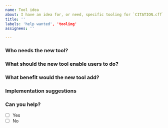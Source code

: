 ```yaml
---
name: Tool idea
about: I have an idea for, or need, specific tooling for `CITATION.cff` files
title: ''
labels: 'help wanted', 'tooling'
assignees: ''

---
```


<!--
Please have a look at the section on tooling for CITATION.cff files before submitting this issue: https://github.com/citation-file-format/citation-file-format#tools-to-work-with-citationcff-files-wrench.
-->

### Who needs the new tool?

<!-- 
Describe the type of user that would need the new tool. 
Examples:
- Researchers
- A research software registry
-->

### What should the new tool enable users to do?

<!-- 
Describe a goal that users could achieve with the new tool.
You can start with "I want to ..." or similar. 
Example:
I want to convert the metadata in CITATION.cff files to BibTeX.
-->

### What benefit would the new tool add?

<!-- 
Describe the benefit the tool will give users. 
Example:
Users will be able to use the metadata from CITATION.cff files to cite software in papers they write in LaTeX.
-->

### Implementation suggestions

<!-- 
Do you have a specific technology or programming language in mind for the implementation of the new tool? 
If so, please describe why.
Examples:
- This could be a website hosted by the software regsitries that want to use this functionality.
- This could be a Python package with a command-line interface.
-->

### Can you help?

<!--
Indicate if you will be able to work on the implementation yourself.
-->
- [ ] Yes
- [ ] No
